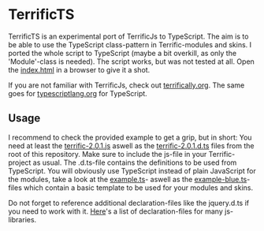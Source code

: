 TerrificTS
==========

TerrificTS is an experimental port of TerrificJs to TypeScript.
The aim is to be able to use the TypeScript class-pattern in Terrific-modules and skins. I ported the whole script to TypeScript (maybe a bit overkill, as only the 'Module'-class is needed).
The script works, but was not tested at all. Open the [index.html](Example/index.html) in a browser to give it a shot.

If you are not familiar with TerrificJs, check out [terrifically.org](http://terrifically.org).
The same goes for [typescriptlang.org](http://www.typescriptlang.org) for TypeScript.

Usage
------
I recommend to check the provided example to get a grip, but in short:
You need at least the [terrific-2.0.1.js](terrific-2.0.1.js) aswell as the [terrific-2.0.1.d.ts](terrific-2.0.1.d.ts) files from the root of this repository. Make sure to include the js-file in your Terrific-project as usual. The .d.ts-file contains the definitions to be used from TypeScript. You will obviously use TypeScript instead of plain JavaScript for the modules, take a look at the [example.ts](Example/modules/example/example.ts)- aswell as the [example-blue.ts](Example/modules/example/example-blue.ts)-files which contain a basic template to be used for your modules and skins.

Do not forget to reference additional declaration-files like the jquery.d.ts if you need to work with it. [Here](https://github.com/borisyankov/DefinitelyTyped)'s a list of declaration-files for many js-libraries.